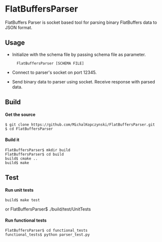 # FlatBuffersParser
FlatBuffers Parser is socket based tool for parsing binary FlatBuffers data to JSON format. 

Usage
-----
* Initialize with the schema file by passing schema file as parameter.

        FlatBuffersParser [SCHEMA FILE] 
    
* Connect to parser's socket on port 12345.

* Send binary data to parser using socket. Receive response with parsed data.
    
Build
-----
#### Get the source

    $ git clone https://github.com/MichalKopczynski/FlatBuffersParser.git
    $ cd FlatBuffersParser

#### Build it

    FlatBuffersParser$ mkdir build
    FlatBuffersParser$ cd build
    build$ cmake ..
    build$ make
 
Test
-----
#### Run unit tests
    build$ make test
or
    FlatBuffersParser$ ./build/test/UnitTests

#### Run functional tests

    FlatBuffersParser$ cd functional_tests
    functional_tests$ python parser_test.py
    
